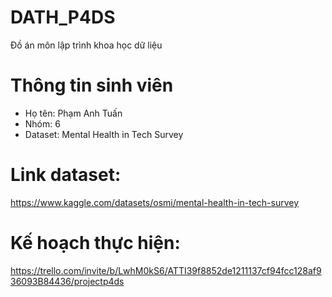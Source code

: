 # DATH_P4DS
Đồ án môn lập trình khoa học dữ liệu

# Thông tin sinh viên
- Họ tên: Phạm Anh Tuấn
- Nhóm: 6
- Dataset: Mental Health in Tech Survey

# Link dataset:
https://www.kaggle.com/datasets/osmi/mental-health-in-tech-survey

# Kế hoạch thực hiện:
https://trello.com/invite/b/LwhM0kS6/ATTI39f8852de1211137cf94fcc128af936093B84436/projectp4ds
